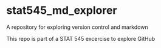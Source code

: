 # stat545_md_explorer

A repository for exploring version control and markdown

This repo is part of a STAT 545 excercise to explore GitHub
